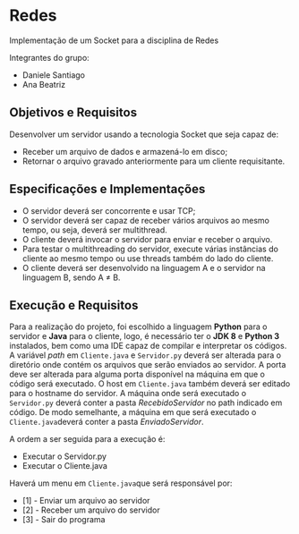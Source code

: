 # Redes
Implementação de um Socket para a disciplina de Redes

Integrantes do grupo:
* Daniele Santiago
* Ana Beatriz

## Objetivos e Requisitos
Desenvolver um servidor usando a tecnologia Socket que seja capaz de:
* Receber um arquivo de dados e armazená-lo em disco;
* Retornar o arquivo gravado anteriormente para um cliente requisitante.

## Especificações e Implementações
* O servidor deverá ser concorrente e usar TCP;
* O servidor deverá ser capaz de receber vários arquivos ao mesmo tempo, ou seja, deverá ser multithread.
* O cliente deverá invocar o servidor para enviar e receber o arquivo.
* Para testar o multithreading do servidor, execute várias instâncias do cliente ao mesmo tempo ou use threads também do lado do cliente.
* O cliente deverá ser desenvolvido na linguagem A e o servidor na linguagem B, sendo A ≠ B.

## Execução e Requisitos
Para a realização do projeto, foi escolhido a linguagem **Python** para o servidor e **Java** para o cliente, logo, é necessário ter o **JDK 8** e **Python 3** instalados, bem como uma IDE capaz de compilar e interpretar os códigos.
A variável *path* em ```Cliente.java``` e ```Servidor.py``` deverá ser alterada para o diretório onde contém os arquivos que serão enviados ao servidor.
A porta deve ser alterada para alguma porta disponível na máquina em que o código será executado. O host em ```Cliente.java``` também deverá ser editado para o hostname do servidor.
A máquina onde será executado o ```Servidor.py``` deverá conter a pasta *RecebidoServidor* no path indicado em código. De modo semelhante, a máquina em que será executado o ```Cliente.java```deverá conter a pasta *EnviadoServidor*.

A ordem a ser seguida para a execução é:
* Executar o Servidor.py
* Executar o Cliente.java

Haverá um menu em ```Cliente.java```que será responsável por:
* [1] - Enviar um arquivo ao servidor
* [2] - Receber um arquivo do servidor
* [3] - Sair do programa

